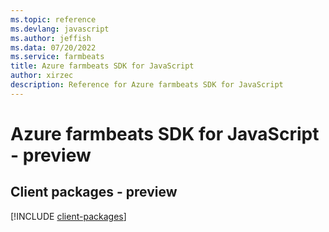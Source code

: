 ```yaml
---
ms.topic: reference
ms.devlang: javascript
ms.author: jeffish
ms.data: 07/20/2022
ms.service: farmbeats
title: Azure farmbeats SDK for JavaScript
author: xirzec
description: Reference for Azure farmbeats SDK for JavaScript
---
```

# Azure farmbeats SDK for JavaScript - preview

## Client packages - preview
[!INCLUDE [client-packages](farmbeats-client-index.md)]
